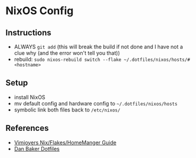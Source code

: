 # NixOS Config

## Instructions

- ALWAYS `git add` (this will break the build if not done and I have not a clue why (and the error won't tell you that))
- rebuild: `sudo nixos-rebuild switch --flake ~/.dotfiles/nixos/hosts/#<hostname>`

## Setup

- install NixOS
- mv default config and hardware config to `~/.dotfiles/nixos/hosts`
- symbolic link both files back to `/etc/nixos/`

## References

- [Vimjoyers Nix/Flakes/HomeManger Guide](https://www.youtube.com/watch?v=a67Sv4Mbxmc)
- [Dan Baker Dotfiles](https://github.com/djacu/dotfiles-tweag/tree/main)


